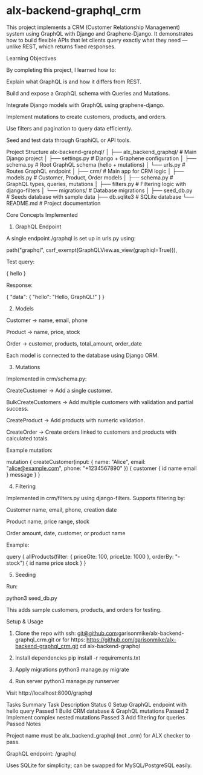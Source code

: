 # alx-backend-graphql_crm
This project implements a CRM (Customer Relationship Management) system using GraphQL with Django and Graphene-Django.
It demonstrates how to build flexible APIs that let clients query exactly what they need — unlike REST, which returns fixed responses.

Learning Objectives

By completing this project, I learned how to:

Explain what GraphQL is and how it differs from REST.

Build and expose a GraphQL schema with Queries and Mutations.

Integrate Django models with GraphQL using graphene-django.

Implement mutations to create customers, products, and orders.

Use filters and pagination to query data efficiently.

Seed and test data through GraphiQL or API tools.

 Project Structure
alx-backend-graphql/
│
├── alx_backend_graphql/        # Main Django project
│   ├── settings.py             # Django + Graphene configuration
│   ├── schema.py               # Root GraphQL schema (hello + mutations)
│   └── urls.py                 # Routes GraphQL endpoint
│
├── crm/                        # Main app for CRM logic
│   ├── models.py               # Customer, Product, Order models
│   ├── schema.py               # GraphQL types, queries, mutations
│   ├── filters.py              # Filtering logic with django-filters
│   └── migrations/             # Database migrations
│
├── seed_db.py                  # Seeds database with sample data
├── db.sqlite3                  # SQLite database
└── README.md                   # Project documentation

 Core Concepts Implemented
1. GraphQL Endpoint

A single endpoint /graphql is set up in urls.py using:

path("graphql", csrf_exempt(GraphQLView.as_view(graphiql=True))),


Test query:

{
  hello
}


Response:

{
  "data": { "hello": "Hello, GraphQL!" }
}

2. Models

Customer → name, email, phone

Product → name, price, stock

Order → customer, products, total_amount, order_date

Each model is connected to the database using Django ORM.

3. Mutations

Implemented in crm/schema.py:

CreateCustomer → Add a single customer.

BulkCreateCustomers → Add multiple customers with validation and partial success.

CreateProduct → Add products with numeric validation.

CreateOrder → Create orders linked to customers and products with calculated totals.

Example mutation:

mutation {
  createCustomer(input: {
    name: "Alice",
    email: "alice@example.com",
    phone: "+1234567890"
  }) {
    customer { id name email }
    message
  }
}

4. Filtering

Implemented in crm/filters.py using django-filters.
Supports filtering by:

Customer name, email, phone, creation date

Product name, price range, stock

Order amount, date, customer, or product name

Example:

query {
  allProducts(filter: { priceGte: 100, priceLte: 1000 }, orderBy: "-stock") {
    id
    name
    price
    stock
  }
}

5. Seeding

Run:

python3 seed_db.py


This adds sample customers, products, and orders for testing.

 Setup & Usage
1. Clone the repo with ssh:
git@github.com:garisonmike/alx-backend-graphql_crm.git 
or for https:
https://github.com/garisonmike/alx-backend-graphql_crm.git
cd alx-backend-graphql

2. Install dependencies
pip install -r requirements.txt

3. Apply migrations
python3 manage.py migrate

4. Run server
python3 manage.py runserver


Visit  http://localhost:8000/graphql

 Tasks Summary
Task	Description	Status
0	Setup GraphQL endpoint with hello query	 Passed
1	Build CRM database & GraphQL mutations	 Passed
2	Implement complex nested mutations	 Passed
3	Add filtering for queries	 Passed
 Notes

Project name must be alx_backend_graphql (not _crm) for ALX checker to pass.

GraphQL endpoint: /graphql

Uses SQLite for simplicity; can be swapped for MySQL/PostgreSQL easily.